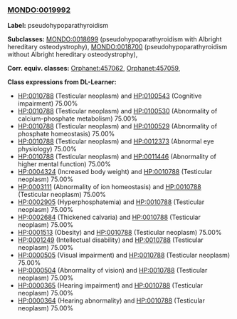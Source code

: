 
### [MONDO:0019992](http://purl.obolibrary.org/obo/MONDO_0019992)
**Label:** pseudohypoparathyroidism

**Subclasses:** [MONDO:0018699](http://purl.obolibrary.org/obo/MONDO_0018699) (pseudohypoparathyroidism with Albright hereditary osteodystrophy), [MONDO:0018700](http://purl.obolibrary.org/obo/MONDO_0018700) (pseudohypoparathyroidism without Albright hereditary osteodystrophy), 

**Corr. equiv. classes:** [Orphanet:457062](http://www.orpha.net/ORDO/Orphanet_457062), [Orphanet:457059](http://www.orpha.net/ORDO/Orphanet_457059), 

**Class expressions from DL-Learner:**

- [HP:0010788](http://purl.obolibrary.org/obo/HP_0010788) (Testicular neoplasm) and [HP:0100543](http://purl.obolibrary.org/obo/HP_0100543) (Cognitive impairment) 75.00%
- [HP:0010788](http://purl.obolibrary.org/obo/HP_0010788) (Testicular neoplasm) and [HP:0100530](http://purl.obolibrary.org/obo/HP_0100530) (Abnormality of calcium-phosphate metabolism) 75.00%
- [HP:0010788](http://purl.obolibrary.org/obo/HP_0010788) (Testicular neoplasm) and [HP:0100529](http://purl.obolibrary.org/obo/HP_0100529) (Abnormality of phosphate homeostasis) 75.00%
- [HP:0010788](http://purl.obolibrary.org/obo/HP_0010788) (Testicular neoplasm) and [HP:0012373](http://purl.obolibrary.org/obo/HP_0012373) (Abnormal eye physiology) 75.00%
- [HP:0010788](http://purl.obolibrary.org/obo/HP_0010788) (Testicular neoplasm) and [HP:0011446](http://purl.obolibrary.org/obo/HP_0011446) (Abnormality of higher mental function) 75.00%
- [HP:0004324](http://purl.obolibrary.org/obo/HP_0004324) (Increased body weight) and [HP:0010788](http://purl.obolibrary.org/obo/HP_0010788) (Testicular neoplasm) 75.00%
- [HP:0003111](http://purl.obolibrary.org/obo/HP_0003111) (Abnormality of ion homeostasis) and [HP:0010788](http://purl.obolibrary.org/obo/HP_0010788) (Testicular neoplasm) 75.00%
- [HP:0002905](http://purl.obolibrary.org/obo/HP_0002905) (Hyperphosphatemia) and [HP:0010788](http://purl.obolibrary.org/obo/HP_0010788) (Testicular neoplasm) 75.00%
- [HP:0002684](http://purl.obolibrary.org/obo/HP_0002684) (Thickened calvaria) and [HP:0010788](http://purl.obolibrary.org/obo/HP_0010788) (Testicular neoplasm) 75.00%
- [HP:0001513](http://purl.obolibrary.org/obo/HP_0001513) (Obesity) and [HP:0010788](http://purl.obolibrary.org/obo/HP_0010788) (Testicular neoplasm) 75.00%
- [HP:0001249](http://purl.obolibrary.org/obo/HP_0001249) (Intellectual disability) and [HP:0010788](http://purl.obolibrary.org/obo/HP_0010788) (Testicular neoplasm) 75.00%
- [HP:0000505](http://purl.obolibrary.org/obo/HP_0000505) (Visual impairment) and [HP:0010788](http://purl.obolibrary.org/obo/HP_0010788) (Testicular neoplasm) 75.00%
- [HP:0000504](http://purl.obolibrary.org/obo/HP_0000504) (Abnormality of vision) and [HP:0010788](http://purl.obolibrary.org/obo/HP_0010788) (Testicular neoplasm) 75.00%
- [HP:0000365](http://purl.obolibrary.org/obo/HP_0000365) (Hearing impairment) and [HP:0010788](http://purl.obolibrary.org/obo/HP_0010788) (Testicular neoplasm) 75.00%
- [HP:0000364](http://purl.obolibrary.org/obo/HP_0000364) (Hearing abnormality) and [HP:0010788](http://purl.obolibrary.org/obo/HP_0010788) (Testicular neoplasm) 75.00%


